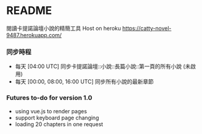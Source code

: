 # README
閱讀卡提諾論壇小說的精簡工具
Host on heroku https://catty-novel-9487.herokuapp.com/

### 同步時程
* 每天 [04:00 UTC] 同步卡提諾論壇::小說::長篇小說::第一頁的所有小說 (未啟用)
* 每天 [00:00, 08:00, 16:00 UTC] 同步所有小說的最新章節

### Futures to-do for version 1.0
* using vue.js to render pages
* support keyboard page changing
* loading 20 chapters in one request